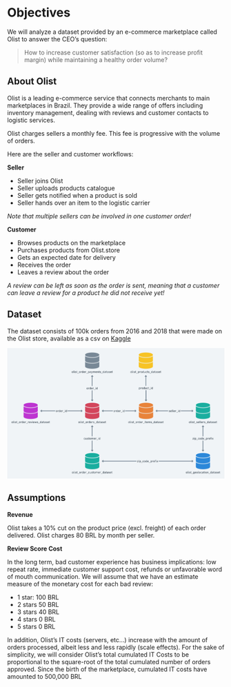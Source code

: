 # Objectives

We will analyze a dataset provided by an e-commerce marketplace called Olist to answer the CEO’s question:

> How to increase customer satisfaction (so as to increase profit margin) while maintaining a healthy order volume?

## About Olist

Olist is a leading e-commerce service that connects merchants to main marketplaces in Brazil. They provide a wide range of offers including inventory management, dealing with reviews and customer contacts to logistic services.

Olist charges sellers a monthly fee. This fee is progressive with the volume of orders.

Here are the seller and customer workflows:

**Seller**

- Seller joins Olist
- Seller uploads products catalogue
- Seller gets notified when a product is sold
- Seller hands over an item to the logistic carrier

*Note that multiple sellers can be involved in one customer order!*

**Customer**

- Browses products on the marketplace
- Purchases products from Olist.store
- Gets an expected date for delivery
- Receives the order
- Leaves a review about the order

*A review can be left as soon as the order is sent, meaning that a customer can leave a review for a product he did not receive yet!*

## Dataset

The dataset consists of 100k orders from 2016 and 2018 that were made on the Olist store, available as a csv on [Kaggle](https://www.kaggle.com/olistbr/brazilian-ecommerce)

<img src="misc/HRhd2Y0.png" alt="cover" width="800"/>

## Assumptions

**Revenue**

Olist takes a 10% cut on the product price (excl. freight) of each order delivered.
Olist charges 80 BRL by month per seller.

**Review Score Cost**

In the long term, bad customer experience has business implications: low repeat rate, immediate customer support cost, refunds or unfavorable word of mouth communication. We will assume that we have an estimate measure of the monetary cost for each bad review:

- 1 star:	100 BRL
- 2 stars	50 BRL
- 3 stars	40 BRL
- 4 stars	0 BRL
- 5 stars	0 BRL

In addition, Olist’s IT costs (servers, etc…) increase with the amount of orders processed, albeit less and less rapidly (scale effects).
For the sake of simplicity, we will consider Olist’s total cumulated IT Costs to be proportional to the square-root of the total cumulated number of orders approved. Since the birth of the marketplace, cumulated IT costs have amounted to 500,000 BRL

